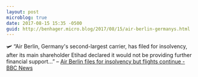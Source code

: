 ```yaml
---
layout: post
microblog: true
date: 2017-08-15 15:35 -0500
guid: http://benhager.micro.blog/2017/08/15/air-berlin-germanys.html
---
```

🛩 “Air Berlin, Germany's second-largest carrier, has filed for insolvency, after its main shareholder Etihad declared it would not be providing further financial support…” – [Air Berlin files for insolvency but flights continue - BBC News](http://www.bbc.com/news/business-40935559)
